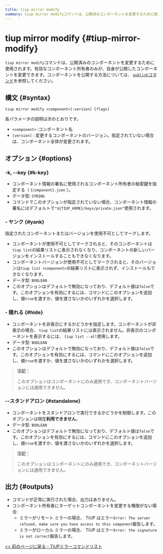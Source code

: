 ```yaml
---
title: tiup mirror modify
summary: tiup mirror modifyコマンドは、公開済みコンポーネントを変更するために使用されます。有効なコンポーネント所有者のみが、公開済みコンポーネントを変更できます。構文は「tiup mirror modify <コンポーネント>[バージョン] [フラグ]」です。オプションには、-k、--yank、--hide、--standaloneがあります。コマンドが正常に実行された場合、出力はありません。コンポーネント所有者に対象コンポーネントを変更する権限がない場合、 TiUPはエラーを報告します。
---
```


# tiup mirror modify {#tiup-mirror-modify}

`tiup mirror modify`コマンドは、公開済みのコンポーネントを変更するために使用されます。有効なコンポーネント所有者のみが、自身が公開したコンポーネントを変更できます。コンポーネントを公開する方法については、 [`publish`コマンド](/tiup/tiup-command-mirror-publish.md)を参照してください。

## 構文 {#syntax}

```shell
tiup mirror modify <component>[:version] [flags]
```

各パラメータの説明は次のとおりです。

-   `<component>` :コンポーネント名
-   `[version]` : 変更するコンポーネントのバージョン。指定されていない場合は、コンポーネント全体が変更されます。

## オプション {#options}

### -k, --key {#k-key}

-   コンポーネント情報の署名に使用されるコンポーネント所有者の秘密鍵を指定する（ `{component}.json` ）。
-   データ型: `STRING`
-   コマンドでこのオプションが指定されていない場合、コンポーネント情報の署名にはデフォルトで`"${TIUP_HOME}/keys/private.json"`使用されます。

### - ヤンク {#yank}

指定されたコンポーネントまたはバージョンを使用不可としてマークします。

-   コンポーネントが使用不可としてマークされると、そのコンポーネントは`tiup list`の結果リストに表示されなくなり、コンポーネントの新しいバージョンをインストールすることもできなくなります。
-   コンポーネントバージョンが使用不可としてマークされると、そのバージョンは`tiup list <component>`の結果リストに表示されず、インストールもできなくなります。
-   データ型: `BOOLEAN`
-   このオプションはデフォルトで無効になっており、デフォルト値は`false`です。このオプションを有効にするには、コマンドにこのオプションを追加し、値`true`を渡すか、値を渡さないかのいずれかを選択します。

### - 隠れる {#hide}

-   コンポーネントを非表示にするかどうかを指定します。コンポーネントが非表示の場合、 `tiup list`の結果リストには表示されません。非表示のコンポーネントを表示するには、 `tiup list --all`使用します。
-   データ型: `BOOLEAN`
-   このオプションはデフォルトで無効になっており、デフォルト値は`false`です。このオプションを有効にするには、コマンドにこのオプションを追加し、値`true`を渡すか、値を渡さないかのいずれかを選択します。

> **注記：**
>
> このオプションはコンポーネントにのみ適用でき、コンポーネントバージョンには適用できません。

### --スタンドアロン {#standalone}

-   コンポーネントをスタンドアロンで実行できるかどうかを制御します。このオプションは現在**利用できません**。
-   データ型: `BOOLEAN`
-   このオプションはデフォルトで無効になっており、デフォルト値は`false`です。このオプションを有効にするには、コマンドにこのオプションを追加し、値`true`を渡すか、値を渡さないかのいずれかを選択します。

> **注記：**
>
> このオプションはコンポーネントにのみ適用でき、コンポーネントバージョンには適用できません。

## 出力 {#outputs}

-   コマンドが正常に実行された場合、出力はありません。
-   コンポーネント所有者にターゲットコンポーネントを変更する権限がない場合:
    -   ミラーがリモート ミラーの場合、 TiUP はエラー`Error: The server refused, make sure you have access to this component`報告します。
    -   ミラーがローカル ミラーの場合、 TiUP はエラー`Error: the signature is not correct`報告します。

[&lt;&lt; 前のページに戻る - TiUPミラーコマンドリスト](/tiup/tiup-command-mirror.md#command-list)
